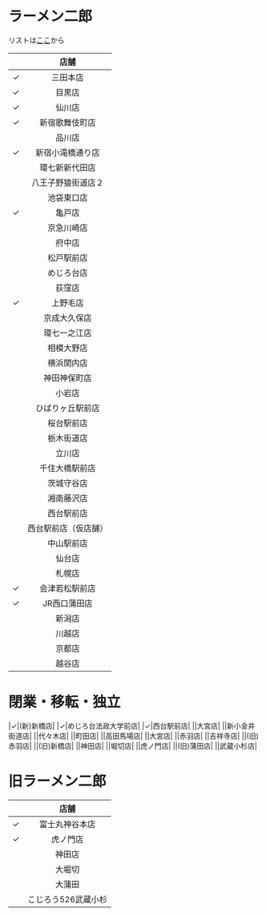 # ラーメン二郎

リストは[ここ](http://www.geocities.co.jp/Foodpia-Olive/3433/)から

||店舗|
|:--:|:--:|
|✓|三田本店|
|✓|目黒店|
|✓|仙川店|
|✓|新宿歌舞伎町店|
||品川店|
|✓|新宿小滝橋通り店|
||環七新新代田店|
||八王子野猿街道店２|
||池袋東口店|
|✓|亀戸店|
||京急川崎店|
||府中店|
||松戸駅前店|
||めじろ台店|
||荻窪店|
|✓|上野毛店|
||京成大久保店|
||環七一之江店|
||相模大野店|
||横浜関内店|
||神田神保町店|
||小岩店|
||ひばりヶ丘駅前店|
||桜台駅前店|
||栃木街道店|
||立川店|
||千住大橋駅前店|
||茨城守谷店|
||湘南藤沢店|
||西台駅前店|
||西台駅前店（仮店舗） |
||中山駅前店|
||仙台店|
||札幌店|
|✓|会津若松駅前店|
|✓|JR西口蒲田店|
||新潟店|
||川越店|
||京都店|
||越谷店|

# 閉業・移転・独立

|✓|(新)新橋店|
|✓|めじろ台法政大学前店|
|✓|西台駅前店|
||大宮店|
||新小金井街道店|
||代々木店|
||町田店|
||高田馬場店|
||大宮店|
||赤羽店|
||吉祥寺店|
||(旧)赤羽店|
||(旧)新橋店|
||神田店|
||堀切店|
||虎ノ門店|
||(旧)蒲田店|
||武蔵小杉店|

# 旧ラーメン二郎

||店舗|
|:--:|:--:|
|✓|富士丸神谷本店|
|✓|虎ノ門店|
||神田店|
||大堀切|
||大蒲田|
||こじろう526武蔵小杉|

<!-- jQuery && tablesorter -->
<script src="https://cdnjs.cloudflare.com/ajax/libs/tablesort/5.1.0/tablesort.min.js"></script>
<script src="js/tablesort.js"></script>
